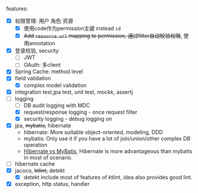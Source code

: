 features:
-[x] 权限管理: 用户 角色 资源
  - [x] 使用code作为permission主键 instead `id`
  - [x] ~~Add `resource url` mapping to permission, 通过filter自动校验权限~~, 使用annotation
-[x] 登录校验, security
  - [ ] JWT
  - [ ] OAuth: 多client
-[x] Spring Cache: method level
-[x] field validation
  - [x] complex model validation
-[x] integration test,jpa test, unit test, mockk, assertj
-[ ] logging
  - [ ] DB audit logging with MDC
  - [x] request/response logging - once request filter
  - [x] security logging - debug logging on
-[x] jpa, ~~mybatis,~~ hibernate
  - hibernate: More suitable object-oriented, modeling, DDD
  - mybatis: Only use it if you have a lot of join/union/other complex DB operation
  - [Hibernate vs MyBatis](https://www.zhihu.com/question/21104468),
  Hibernate is more advantageous than mybatis in most of scenario.
-[ ] hibernate cache
-[x] jacoco, ~~ktlint,~~ detekt
  - [x] detekt include most of features of ktlint, idea also provides good lint.
-[x] exception, http status, handler